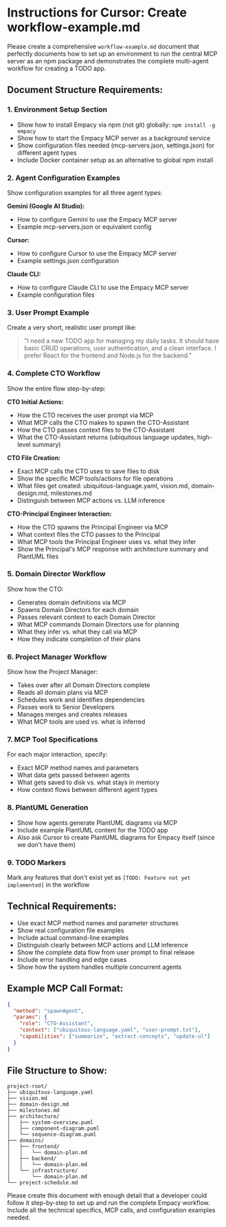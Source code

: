 # Instructions for Cursor: Create workflow-example.md

Please create a comprehensive `workflow-example.md` document that perfectly documents how to set up an environment to run the central MCP server as an npm package and demonstrates the complete multi-agent workflow for creating a TODO app.

## Document Structure Requirements:

### 1. Environment Setup Section
- Show how to install Empacy via npm (not git) globally: `npm install -g empacy`
- Show how to start the Empacy MCP server as a background service
- Show configuration files needed (mcp-servers.json, settings.json) for different agent types
- Include Docker container setup as an alternative to global npm install

### 2. Agent Configuration Examples
Show configuration examples for all three agent types:

**Gemini (Google AI Studio):**
- How to configure Gemini to use the Empacy MCP server
- Example mcp-servers.json or equivalent config

**Cursor:**
- How to configure Cursor to use the Empacy MCP server
- Example settings.json configuration

**Claude CLI:**
- How to configure Claude CLI to use the Empacy MCP server
- Example configuration files

### 3. User Prompt Example
Create a very short, realistic user prompt like:
> "I need a new TODO app for managing my daily tasks. It should have basic CRUD operations, user authentication, and a clean interface. I prefer React for the frontend and Node.js for the backend."

### 4. Complete CTO Workflow
Show the entire flow step-by-step:

**CTO Initial Actions:**
- How the CTO receives the user prompt via MCP
- What MCP calls the CTO makes to spawn the CTO-Assistant
- How the CTO passes context files to the CTO-Assistant
- What the CTO-Assistant returns (ubiquitous language updates, high-level summary)

**CTO File Creation:**
- Exact MCP calls the CTO uses to save files to disk
- Show the specific MCP tools/actions for file operations
- What files get created: ubiquitous-language.yaml, vision.md, domain-design.md, milestones.md
- Distinguish between MCP actions vs. LLM inference

**CTO-Principal Engineer Interaction:**
- How the CTO spawns the Principal Engineer via MCP
- What context files the CTO passes to the Principal
- What MCP tools the Principal Engineer uses vs. what they infer
- Show the Principal's MCP response with architecture summary and PlantUML files

### 5. Domain Director Workflow
Show how the CTO:
- Generates domain definitions via MCP
- Spawns Domain Directors for each domain
- Passes relevant context to each Domain Director
- What MCP commands Domain Directors use for planning
- What they infer vs. what they call via MCP
- How they indicate completion of their plans

### 6. Project Manager Workflow
Show how the Project Manager:
- Takes over after all Domain Directors complete
- Reads all domain plans via MCP
- Schedules work and identifies dependencies
- Passes work to Senior Developers
- Manages merges and creates releases
- What MCP tools are used vs. what is inferred

### 7. MCP Tool Specifications
For each major interaction, specify:
- Exact MCP method names and parameters
- What data gets passed between agents
- What gets saved to disk vs. what stays in memory
- How context flows between different agent types

### 8. PlantUML Generation
- Show how agents generate PlantUML diagrams via MCP
- Include example PlantUML content for the TODO app
- Also ask Cursor to create PlantUML diagrams for Empacy itself (since we don't have them)

### 9. TODO Markers
Mark any features that don't exist yet as `[TODO: Feature not yet implemented]` in the workflow

## Technical Requirements:

- Use exact MCP method names and parameter structures
- Show real configuration file examples
- Include actual command-line examples
- Distinguish clearly between MCP actions and LLM inference
- Show the complete data flow from user prompt to final release
- Include error handling and edge cases
- Show how the system handles multiple concurrent agents

## Example MCP Call Format:
```json
{
  "method": "spawnAgent",
  "params": {
    "role": "CTO-Assistant",
    "context": ["ubiquitous-language.yaml", "user-prompt.txt"],
    "capabilities": ["summarize", "extract-concepts", "update-ul"]
  }
}
```

## File Structure to Show:
```
project-root/
├── ubiquitous-language.yaml
├── vision.md
├── domain-design.md
├── milestones.md
├── architecture/
│   ├── system-overview.puml
│   ├── component-diagram.puml
│   └── sequence-diagram.puml
├── domains/
│   ├── frontend/
│   │   └── domain-plan.md
│   ├── backend/
│   │   └── domain-plan.md
│   └── infrastructure/
│       └── domain-plan.md
└── project-schedule.md
```

Please create this document with enough detail that a developer could follow it step-by-step to set up and run the complete Empacy workflow. Include all the technical specifics, MCP calls, and configuration examples needed.
